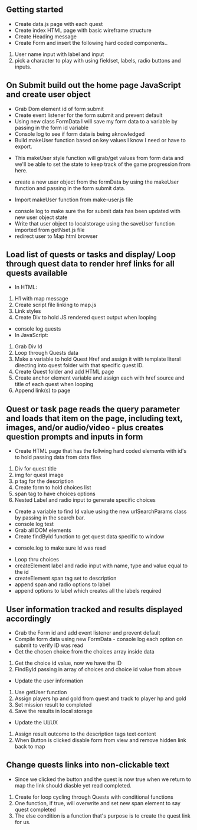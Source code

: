 ## Getting started
* Create data.js page with each quest 
* Create index HTML page with basic wireframe structure
* Create Heading message
* Create Form and insert the following hard coded components..
1. User name input with label and input 
1. pick a character to play with using fieldset, labels, radio buttons and inputs.

## On Submit build out the home page JavaScript and create user object
* Grab Dom element id of form submit
* Create event listener for the form submit and prevent default
* Using new class FormData I will save my form data to a variable by passing in the form id variable
* Console log to see if form data is being aknowledged
* Build makeUser function based on key values I know I need or have to export.
- This makeUser style function will grab/get values from form data and we'll be able to set the state to keep track of the game progression from here.
* create a new user object from the formData by using the makeUser function and passing in the form submit data.
- Import makeUser function from make-user.js file
* console log to make sure the for submit data has been updated with new user object state
* Write that user object to localstorage using the saveUser function imported from getNset.js file
* redirect user to Map html browser

## Load list of quests or tasks and display/ Loop through quest data to render href links for all quests available
* In HTML:
1. H1 with map message
1. Create script file linking to map.js
1. Link styles
1. Create Div to hold JS rendered quest output when looping

* console log quests 
* In JavaScript:
1. Grab Div Id
1. Loop through Quests data
1. Make a variable to hold Quest Href and assign it with template literal directing into quest folder with that specific quest ID.
1. Create Quest folder and add HTML page
1. Create anchor element variable and assign each with href source and title of each quest when looping
1. Append link(s) to page

## Quest or task page reads the query parameter and loads that item on the page, including text, images, and/or audio/video - plus creates question prompts and inputs in form
* Create HTML page that has the follwing hard coded elements with id's to hold passing data from data files
1. Div for quest title
1. img for quest image
1. p tag for the description
1. Create form to hold choices list
1. span tag to have choices options
1. Nested Label and radio input to generate specific choices

* Create a variable to find Id value using the new urlSearchParams class by passing in the search bar.
* console log test
* Grab all DOM elements
* Create findById function to get quest data specific to window
- console.log to make sure Id was read
* Loop thru choices 
* createElement label and radio input with name, type and value equal to the id
* createElement span tag set to description
* append span and radio options to label
* append options to label which creates all the labels required

## User information tracked and results displayed accordingly
* Grab the Form id and add event listener and prevent default
* Compile form data using new FormData - console log each option on submit to verify ID was read
* Get the chosen choice from the choices array inside data
1. Get the choice id value, now we have the ID
1. FindById passing in array of choices and choice id value from above

* Update the user information 
1. Use getUser function
1. Assign players hp and gold from quest and track to player hp and gold
1. Set mission result to completed
1. Save the results in local storage

* Update the UI/UX
1. Assign result outcome to the description tags text content
1. When Button is clicked disable form from view and remove hidden link back to map

## Change quests links into non-clickable text 
* Since we clicked the button and the quest is now true when we return to map the link should diasble yet read completed.

1. Create for loop cycling through Quests with conditional functions
1. One function, if true, will overwrite and set new span element to say quest completed
1. The else condition is a function that's purpose is to create the quest link for us.

<!-- ## Redirect to end page if win or lose conditions met -->
